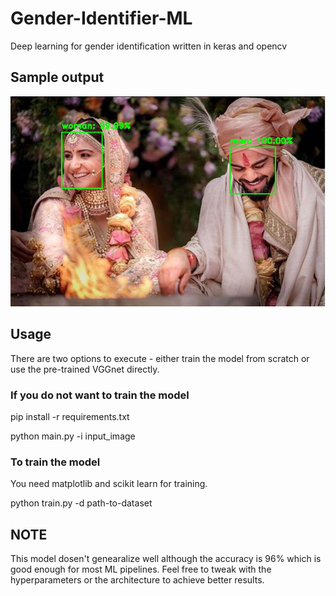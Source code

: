 # Gender-Identifier-ML
Deep learning for gender identification written in keras and opencv

<h2>Sample output</h2>

![](output.jpg)

<h2>Usage</h2>

<p>There are two options to execute - either train the model from scratch or use the pre-trained VGGnet directly.</p>

<h3>If you do not want to train the model</h3>
<p>pip install -r requirements.txt</p>
<p>python main.py -i input_image</p>
  
<h3>To train the model</h3>
<p>You need matplotlib and scikit learn for training.</p>

<p>python train.py -d path-to-dataset</p>  

<h2>NOTE</h2>

<p>This model dosen't genearalize well although the accuracy is 96% which is good enough for most ML pipelines. Feel free to tweak with  the hyperparameters or the architecture to achieve better results.</p>




